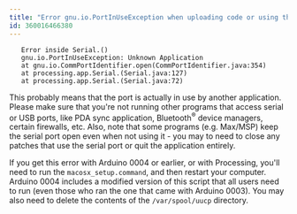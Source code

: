 ```yaml
---
title: "Error gnu.io.PortInUseException when uploading code or using the serial monitor on the Mac"
id: 360016466380
---
```


```
   Error inside Serial.()
   gnu.io.PortInUseException: Unknown Application
   at gnu.io.CommPortIdentifier.open(CommPortIdentifier.java:354)
   at processing.app.Serial.(Serial.java:127)
   at processing.app.Serial.(Serial.java:72)
```

This probably means that the port is actually in use by another application. Please make sure that you're not running other programs that access serial or USB ports, like PDA sync application, Bluetooth<sup>®</sup> device managers, certain firewalls, etc. Also, note that some programs (e.g. Max/MSP) keep the serial port open even when not using it - you may to need to close any patches that use the serial port or quit the application entirely.

If you get this error with Arduino 0004 or earlier, or with Processing, you'll need to run the `macosx_setup.command`, and then restart your computer. Arduino 0004 includes a modified version of this script that all users need to run (even those who ran the one that came with Arduino 0003). You may also need to delete the contents of the `/var/spool/uucp` directory.

